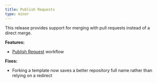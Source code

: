 ```yaml
---
title: Publish Requests
type: minor
---
```



This release provides support for merging with pull requests instead of a direct merge.

**Features:**

* [Publish Request](/syncing/publishing/#publish-requests)&nbsp;workflow

**Fixes:**

* Forking a template now saves a better repository full name rather than relying on a redirect